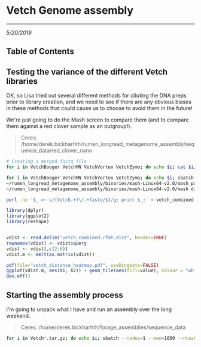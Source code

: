 # Vetch Genome assembly
---
*5/20/2019*

## Table of Contents

## Testing the variance of the different Vetch libraries

OK, so Lisa tried out several different methods for diluting the DNA preps prior to library creation, and we need to see if there are any obvious biases in these methods that could cause us to choose to avoid them in the future!

We're just going to do the Mash screen to compare them (and to compare them against a red clover sample as an outgroup!).

> Ceres: /home/derek.bickharhth/rumen_longread_metagenome_assembly/sequence_data/red_clover_nano

```bash
# Creating a merged fastq file
for i in VetchBooger VetchMN VetchVortex VetchZymo; do echo $i; cat $i/*/fastq_pass/*.fastq > $i/$i.combined.pass.fastq; done

for i in VetchBooger VetchMN VetchVortex VetchZymo; do echo $i; sbatch --nodes=1 --mem=10000 --ntasks-per-node=4 -p msn --wrap="~/rumen_longread_metagenome_assembly/binaries/mash-Linux64-v2.0/mash sketch -o $i/$i.combined.msh -p 4 -s 100000 -r -m 4 -g 420M $i/$i.combined.pass.fastq"; done
~/rumen_longread_metagenome_assembly/binaries/mash-Linux64-v2.0/mash paste vetch_combined VetchBooger/VetchBooger.combined.msh VetchMN/VetchMN.combined.msh VetchZymo/VetchZymo.combined.msh VetchVortex/VetchVortex.combined.msh clover14.msh
~/rumen_longread_metagenome_assembly/binaries/mash-Linux64-v2.0/mash dist -t vetch_combined.msh VetchBooger/VetchBooger.combined.msh VetchMN/VetchMN.combined.msh VetchZymo/VetchZymo.combined.msh VetchVortex/VetchVortex.combined.msh clover14.msh > vetch_combined.dist

perl -ne '$_ =~ s/(Vetch.+)\/.+fastq/$1/g; print $_;' < vetch_combined.dist > vetch_combined.rfmt.dist

```

```R
library(dplyr)
library(ggplot2)
library(reshape)


vdist <- read.delim("vetch_combined.rfmt.dist", header=TRUE)
rownames(vdist) <- vdist$query
vdist <- vdist[,c(2:6)]
vdist.m <- melt(as.matrix(vdist))

pdf(file="vetch_distance_heatmap.pdf", useDingbats=FALSE)
ggplot(vdist.m, aes(X1, X2)) + geom_tile(aes(fill=value), colour = "white") + scale_fill_gradient(low = "white", high = "steelblue") + labs(title = "Vetch Prep Dataset Mash Distances")
dev.off()
```

## Starting the assembly process

I'm going to unpack what I have and run an assembly over the long weekend.

> Ceres: /home/derek.bickharhth/forage_assemblies/sequence_data

```bash
for i in Vetch*.tar.gz; do echo $i; sbatch --nodes=1 --mem=1000 --ntasks-per-node=1 -p msn --wrap="tar -xvf $i"; done
```